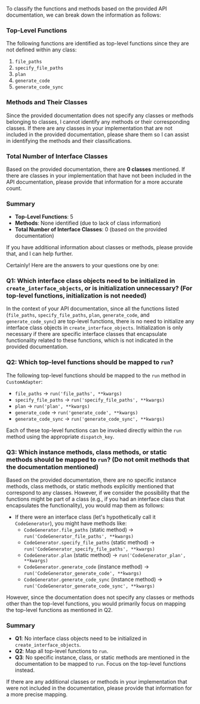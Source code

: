 To classify the functions and methods based on the provided API documentation, we can break down the information as follows:

### Top-Level Functions
The following functions are identified as top-level functions since they are not defined within any class:

1. `file_paths`
2. `specify_file_paths`
3. `plan`
4. `generate_code`
5. `generate_code_sync`

### Methods and Their Classes
Since the provided documentation does not specify any classes or methods belonging to classes, I cannot identify any methods or their corresponding classes. If there are any classes in your implementation that are not included in the provided documentation, please share them so I can assist in identifying the methods and their classifications.

### Total Number of Interface Classes
Based on the provided documentation, there are **0 classes** mentioned. If there are classes in your implementation that have not been included in the API documentation, please provide that information for a more accurate count.

### Summary
- **Top-Level Functions**: 5
- **Methods**: None identified (due to lack of class information)
- **Total Number of Interface Classes**: 0 (based on the provided documentation)

If you have additional information about classes or methods, please provide that, and I can help further.

Certainly! Here are the answers to your questions one by one:

### Q1: Which interface class objects need to be initialized in `create_interface_objects`, or is initialization unnecessary? (For top-level functions, initialization is not needed)
In the context of your API documentation, since all the functions listed (`file_paths`, `specify_file_paths`, `plan`, `generate_code`, and `generate_code_sync`) are top-level functions, there is no need to initialize any interface class objects in `create_interface_objects`. Initialization is only necessary if there are specific interface classes that encapsulate functionality related to these functions, which is not indicated in the provided documentation.

### Q2: Which top-level functions should be mapped to `run`?
The following top-level functions should be mapped to the `run` method in `CustomAdapter`:
- `file_paths` → `run('file_paths', **kwargs)`
- `specify_file_paths` → `run('specify_file_paths', **kwargs)`
- `plan` → `run('plan', **kwargs)`
- `generate_code` → `run('generate_code', **kwargs)`
- `generate_code_sync` → `run('generate_code_sync', **kwargs)`

Each of these top-level functions can be invoked directly within the `run` method using the appropriate `dispatch_key`.

### Q3: Which instance methods, class methods, or static methods should be mapped to `run`? (Do not omit methods that the documentation mentioned)
Based on the provided documentation, there are no specific instance methods, class methods, or static methods explicitly mentioned that correspond to any classes. However, if we consider the possibility that the functions might be part of a class (e.g., if you had an interface class that encapsulates the functionality), you would map them as follows:

- If there were an interface class (let's hypothetically call it `CodeGenerator`), you might have methods like:
  - `CodeGenerator.file_paths` (static method) → `run('CodeGenerator_file_paths', **kwargs)`
  - `CodeGenerator.specify_file_paths` (static method) → `run('CodeGenerator_specify_file_paths', **kwargs)`
  - `CodeGenerator.plan` (static method) → `run('CodeGenerator_plan', **kwargs)`
  - `CodeGenerator.generate_code` (instance method) → `run('CodeGenerator_generate_code', **kwargs)`
  - `CodeGenerator.generate_code_sync` (instance method) → `run('CodeGenerator_generate_code_sync', **kwargs)`

However, since the documentation does not specify any classes or methods other than the top-level functions, you would primarily focus on mapping the top-level functions as mentioned in Q2.

### Summary
- **Q1**: No interface class objects need to be initialized in `create_interface_objects`.
- **Q2**: Map all top-level functions to `run`.
- **Q3**: No specific instance, class, or static methods are mentioned in the documentation to be mapped to `run`. Focus on the top-level functions instead. 

If there are any additional classes or methods in your implementation that were not included in the documentation, please provide that information for a more precise mapping.